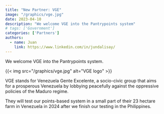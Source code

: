 ```yaml
---
title: "New Partner: VGE"
image: "/graphics/vge.jpg"
date: 2023-04-10
description: "We welcome VGE into the Pantrypoints system"
# tags: ['Government']
categories: ['Partners']
authors:
  - name: Juan
    link: https://www.linkedin.com/in/jundalisay/
---
```



We welcome VGE into the Pantrypoints system.

{{< img src="/graphics/vge.jpg" alt="VGE logo"  >}}

VGE stands for Venezuela Gente Excelente, a socio-civic group that aims for a prosperous Venezuela by lobbying peacefully against the oppressive policies of the Maduro regime. 

They will test our points-based system in a small part of their 23 hectare farm in Venezuela in 2024 after we finish our testing in the Philippines. 

